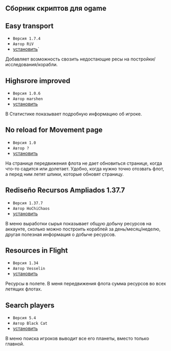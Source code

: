 ## Сборник скриптов для ogame

## Easy transport
+ `Версия 1.7.4`
+ `Автор RiV`
+ [установить](https://https://github.com/hellpain/ogame_scripts/raw/master/scripts/easy_transport/easy_transport.user.js)`

Добавляет возможность свозить недостающие ресы на постройки/исследования/корабли.

## Highsrore improved
+ `Версия 1.0.6`
+ `Автор marshen`
+ [установить](https://github.com/hellpain/ogame_scripts/raw/master/scripts/highsrore_improved/highsrore_improved.user.js)

В Статистике показывает подробную информацию об игроке. 

## No reload for Movement page
+ `Версия 1.0`
+ `Автор ?`
+ [установить](https://github.com/hellpain/ogame_scripts/raw/master/scripts/no_reload_for_movement_page/no_reload_for_movement_page.user.js)

На странице передвижения флота не дает обновиться странице, когда что-то садится или долетает. Удобно, когда нужно точно отозвать флот, а перед ним летят шпики, которые обновят страницу. 

## Rediseño Recursos Ampliados 1.37.7
+ `Версия 1.37.7`
+ `Автор HoChiChaos`
+ [установить](https://github.com/hellpain/ogame_scripts/raw/master/scripts/resources/resources.user.js)

В меню выработки сырья показывает общую добычу ресурсов на аккаунте, сколько можно построить кораблей за день/месяц/неделю, другая полезная информация о добыче ресурсов.

## Resources in Flight
+ `Версия 1.34`
+ `Автор Vesselin`
+ [установить](https://github.com/hellpain/ogame_scripts/raw/master/scripts/resources_in_flight/resources_in_flight.user.js)

Ресурсы в полете. В меня передвижения флота сумма ресурсов во всех летящих флотах.

## Search players
+ `Версия 5.4`
+ `Автор Black Cat`
+ [установить](https://github.com/hellpain/ogame_scripts/raw/master/scripts/search_players/search_players.user.js)

В меню поиска игроков выводит все его планеты, вместо только главной.
